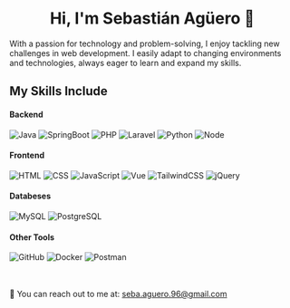 <h1 align="center"><b>Hi, I'm Sebastián Agüero 👋</b></h1>

With a passion for technology and problem-solving, I enjoy tackling new challenges in web development. I easily adapt to changing environments and technologies, always eager to learn and expand my skills.

## My Skills Include

<h4> Backend </h4>
<span> 
  <img alt="Java" src="https://img.shields.io/badge/java-%23ED8B00.svg?style=for-the-badge&logo=openjdk&logoColor=white">
  <img alt="SpringBoot" src= "https://img.shields.io/badge/springboot-%236DB33F.svg?style=for-the-badge&logo=spring&logoColor=white">
  <img alt="PHP" src= "https://img.shields.io/badge/php-%23777BB4.svg?style=for-the-badge&logo=php&logoColor=white">
  <img alt="Laravel" src= "https://img.shields.io/badge/laravel-%23FF2D20.svg?style=for-the-badge&logo=laravel&logoColor=white">
  <img alt="Python" src="https://img.shields.io/badge/python-3670A0?style=for-the-badge&logo=python&logoColor=ffdd54">
  <img alt="Node" src= "https://img.shields.io/badge/node.js-6DA55F?style=for-the-badge&logo=node.js&logoColor=white">
</span>

<h4> Frontend </h4>
<span>
  <img alt="HTML" src= "https://img.shields.io/badge/html-%23E34F26.svg?style=for-the-badge&logo=html5&logoColor=white">
  <img alt="CSS" src= "https://img.shields.io/badge/css-%231572B6.svg?style=for-the-badge&logo=css3&logoColor=white">
  <img alt="JavaScript" src= "https://img.shields.io/badge/javascript-%23323330.svg?style=for-the-badge&logo=javascript&logoColor=%23F7DF1E">
  <img alt="Vue" src= "https://img.shields.io/badge/vuejs-%2335495e.svg?style=for-the-badge&logo=vuedotjs&logoColor=%234FC08D">
  <img alt="TailwindCSS" src= "https://img.shields.io/badge/tailwindcss-%2338B2AC.svg?style=for-the-badge&logo=tailwind-css&logoColor=white">
  <img alt="jQuery" src= "https://img.shields.io/badge/jquery-%230769AD.svg?style=for-the-badge&logo=jquery&logoColor=white">
</span>

<h4> Databeses </h4>
<span>
  <img alt="MySQL" src= "https://img.shields.io/badge/mysql-4479A1.svg?style=for-the-badge&logo=mysql&logoColor=white">
  <img alt="PostgreSQL" src= "https://img.shields.io/badge/postgres-%23316192.svg?style=for-the-badge&logo=postgresql&logoColor=white">
</span>

<h4> Other Tools </h4>
<span>
  <img alt="GitHub" src= "https://img.shields.io/badge/github-%23121011.svg?style=for-the-badge&logo=github&logoColor=white">
  <img alt="Docker" src= "https://img.shields.io/badge/docker-%230db7ed.svg?style=for-the-badge&logo=docker&logoColor=white">
  <img alt="Postman" src= "https://img.shields.io/badge/Postman-FF6C37?style=for-the-badge&logo=postman&logoColor=white">
</span>

<br>
<br>
<br>

📩 You can reach out to me at: seba.aguero.96@gmail.com
